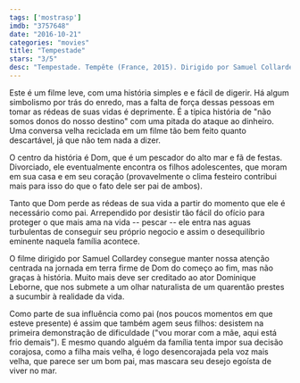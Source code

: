```yaml
---
tags: ['mostrasp']
imdb: "3757648"
date: "2016-10-21"
categories: "movies"
title: "Tempestade"
stars: "3/5"
desc: "Tempestade. Tempête (France, 2015). Dirigido por Samuel Collardey. Escrito por Samuel Collardey, Catherine Paillé. Com Dominique Leborne (Dom), Matteo Leborne (Matteo), Mailys Leborne (Mailys), Vincent Bessonnet (Vincent), Claude-Estelle Guitter (La gynécologue), Patrick d'Assumçao (Le patron de Dom), Sandra Richard (Enquêtrice sociale), Chantal Leborne (La mère de Dom), Carole Perineau (La vendeuse)."
---
```

Este é um filme leve, com uma história simples e e fácil de digerir. Há algum simbolismo por trás do enredo, mas a falta de força dessas pessoas em tomar as rédeas de suas vidas é deprimente. É a típica história de "não somos donos do nosso destino" com uma pitada do ataque ao dinheiro. Uma conversa velha reciclada em um filme tão bem feito quanto descartável, já que não tem nada a dizer.

O centro da história é Dom, que é um pescador do alto mar e fã de festas. Divorciado, ele eventualmente encontra os filhos adolescentes, que moram em sua casa e em seu coração (provavelmente o clima festeiro contribui mais para isso do que o fato dele ser pai de ambos).

Tanto que Dom perde as rédeas de sua vida a partir do momento que ele é necessário como pai. Arrependido por desistir tão fácil do ofício para proteger o que mais ama na vida -- pescar -- ele entra nas aguas turbulentas de conseguir seu próprio negocio e assim o desequilíbrio eminente naquela família acontece.

O filme dirigido por Samuel Collardey consegue manter nossa atenção centrada na jornada em terra firme de Dom do começo ao fim, mas não graças à história. Muito mais deve ser creditado ao ator Dominique Leborne, que nos submete a um olhar naturalista de um quarentão prestes a sucumbir à realidade da vida.

Como parte de sua influência como pai (nos poucos momentos em que esteve presente) é assim que também agem seus filhos: desistem na primeira demonstração de dificuldade ("vou morar com a mãe, aqui está frio demais"). E mesmo quando alguém da família tenta impor sua decisão corajosa, como a filha mais velha, é logo desencorajada pela voz mais velha, que parece ser um bom pai, mas mascara seu desejo egoísta de viver no mar.
